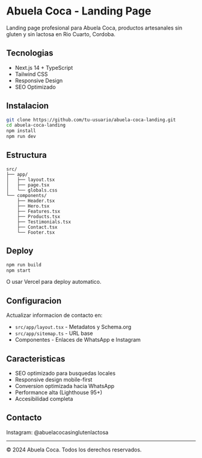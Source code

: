 # Abuela Coca - Landing Page

Landing page profesional para Abuela Coca, productos artesanales sin gluten y sin lactosa en Rio Cuarto, Cordoba.

## Tecnologias

- Next.js 14 + TypeScript
- Tailwind CSS
- Responsive Design
- SEO Optimizado

## Instalacion

```bash
git clone https://github.com/tu-usuario/abuela-coca-landing.git
cd abuela-coca-landing
npm install
npm run dev
```

## Estructura

```
src/
├── app/
│   ├── layout.tsx
│   ├── page.tsx
│   └── globals.css
└── components/
    ├── Header.tsx
    ├── Hero.tsx
    ├── Features.tsx
    ├── Products.tsx
    ├── Testimonials.tsx
    ├── Contact.tsx
    └── Footer.tsx
```

## Deploy

```bash
npm run build
npm start
```

O usar Vercel para deploy automatico.

## Configuracion

Actualizar informacion de contacto en:
- `src/app/layout.tsx` - Metadatos y Schema.org
- `src/app/sitemap.ts` - URL base
- Componentes - Enlaces de WhatsApp e Instagram

## Caracteristicas

- SEO optimizado para busquedas locales
- Responsive design mobile-first
- Conversion optimizada hacia WhatsApp
- Performance alta (Lighthouse 95+)
- Accesibilidad completa

## Contacto

Instagram: @abuelacocasinglutenlactosa 

---

© 2024 Abuela Coca. Todos los derechos reservados.